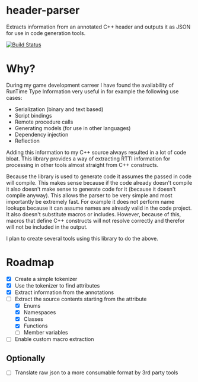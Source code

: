 # header-parser
Extracts information from an annotated C++ header and outputs it as JSON for use in code generation tools.

[![Build Status](https://travis-ci.org/baszalmstra/header-parser.svg)](https://travis-ci.org/baszalmstra/header-parser)

# Why?
During my game development carreer I have found the availability of RunTime Type Information very useful in for example the following use cases:

* Serialization (binary and text based)
* Script bindings
* Remote procedure calls
* Generating models (for use in other languages)
* Dependency injection
* Reflection

Adding this information to my C++ source always resulted in a lot of code bloat. This library provides a way of extracting RTTI information for processing in other tools almost straight from C++ constructs. 

Because the library is used to generate code it assumes the passed in code will compile. This makes sense because if the code already doesn't compile it also doesn't make sense to generate code for it (because it doesn't compile anyway). This allows the parser to be very simple and most importantly be extremely fast. For example it does not perform name lookups because it can assume names are already valid in the code project. It also doesn't substitute macros or includes. However, because of this, macros that define C++ constructs will not resolve correctly and therefor will not be included in the output.

I plan to create several tools using this library to do the above.

# Roadmap
- [x] Create a simple tokenizer
- [x] Use the tokenizer to find attributes
- [x] Extract information from the annotations
- [ ] Extract the source contents starting from the attribute
  - [x] Enums
  - [x] Namespaces
  - [x] Classes
  - [x] Functions
  - [ ] Member variables
- [ ] Enable custom macro extraction

## Optionally
- [ ] Translate raw json to a more consumable format by 3rd party tools
